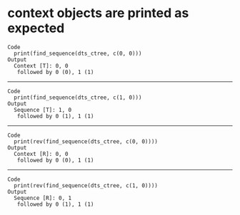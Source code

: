 # context objects are printed as expected

    Code
      print(find_sequence(dts_ctree, c(0, 0)))
    Output
      Context [T]: 0, 0 
       followed by 0 (0), 1 (1)

---

    Code
      print(find_sequence(dts_ctree, c(1, 0)))
    Output
      Sequence [T]: 1, 0 
       followed by 0 (1), 1 (1)

---

    Code
      print(rev(find_sequence(dts_ctree, c(0, 0))))
    Output
      Context [R]: 0, 0 
       followed by 0 (0), 1 (1)

---

    Code
      print(rev(find_sequence(dts_ctree, c(1, 0))))
    Output
      Sequence [R]: 0, 1 
       followed by 0 (1), 1 (1)

